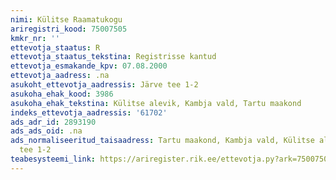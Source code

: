```yaml
---
nimi: Külitse Raamatukogu
ariregistri_kood: 75007505
kmkr_nr: ''
ettevotja_staatus: R
ettevotja_staatus_tekstina: Registrisse kantud
ettevotja_esmakande_kpv: 07.08.2000
ettevotja_aadress: .na
asukoht_ettevotja_aadressis: Järve tee 1-2
asukoha_ehak_kood: 3986
asukoha_ehak_tekstina: Külitse alevik, Kambja vald, Tartu maakond
indeks_ettevotja_aadressis: '61702'
ads_adr_id: 2893190
ads_ads_oid: .na
ads_normaliseeritud_taisaadress: Tartu maakond, Kambja vald, Külitse alevik, Järve
  tee 1-2
teabesysteemi_link: https://ariregister.rik.ee/ettevotja.py?ark=75007505&ref=rekvisiidid
---
```

